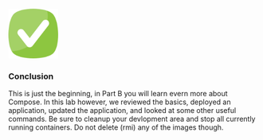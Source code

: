 <br>

<img src="../../assets/done.png" alt="drawing" width="100"/> 

<br>

### Conclusion

This is just the beginning, in Part B you will learn evern more about Compose. In this lab however, we reviewed the basics, deployed an application, updated the application, and looked at some other useful commands. Be sure to cleanup your devlopment area and stop all currently running containers. Do not delete (rmi) any of the images though.